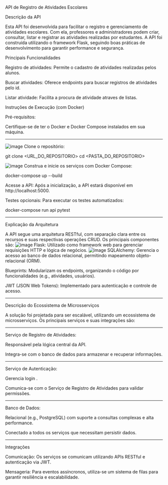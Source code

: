 API de Registro de Atividades Escolares

Descrição da API

Esta API foi desenvolvida para facilitar o registro e gerenciamento de atividades escolares. Com ela, professores e administradores podem criar, consultar, listar e registrar  as atividades realizadas por estudantes. A API foi construída utilizando o framework Flask, seguindo boas práticas de desenvolvimento para garantir performance e segurança.

Principais Funcionalidades

Registro de atividades: Permite o cadastro de atividades realizadas pelos alunos.

Buscar atividades: Oferece endpoints para buscar registros de atividades pelo id.

Listar atividade: Facilita a procura de atividade atraves de listas.

Instruções de Execução (com Docker)

Pré-requisitos:

Certifique-se de ter o Docker e Docker Compose instalados em sua máquina.
____________________________________________________________________________________________________________________________________________
![image](https://img.shields.io/badge/GitHub-100000?style=for-the-badge&logo=github&logoColor=white)
Clone o repositório:

git clone <URL_DO_REPOSITORIO>
cd <PASTA_DO_REPOSITORIO>

![image](https://img.shields.io/badge/Docker-2496ED?style=for-the-badge&logo=docker&logoColor=white) 
Construa e inicie os serviços com Docker Compose:

docker-compose up --build

Acesse a API:
Após a inicialização, a API estará disponível em http://localhost:5000.

Testes opcionais:
Para executar os testes automatizados:

docker-compose run api pytest
____________________________________________________________________________________________________________________________________________
Explicação da Arquitetura

A API segue uma arquitetura RESTful, com separação clara entre os recursos e suas respectivas operações CRUD. Os principais componentes são:
![image](https://img.shields.io/badge/Flask-000000?style=for-the-badge&logo=flask&logoColor=white)
Flask: Utilizado como framework web para gerenciar requisições HTTP e lógica de negócios.
![image](https://img.shields.io/badge/SQLite-07405E?style=for-the-badge&logo=sqlite&logoColor=white)
SQLAlchemy: Gerencia o acesso ao banco de dados relacional, permitindo mapeamento objeto-relacional (ORM).

Blueprints: Modularizam os endpoints, organizando o código por funcionalidades (e.g., atividades, usuários).

JWT (JSON Web Tokens): Implementado para autenticação e controle de acesso.
____________________________________________________________________________________________________________________________________________
Descrição do Ecossistema de Microsserviços

A solução foi projetada para ser escalável, utilizando um ecossistema de microsserviços. Os principais serviços e suas integrações são:
____________________________________________________________________________________________________________________________________________
Serviço de Registro de Atividades:

Responsável pela lógica central da API.

Integra-se com o banco de dados para armazenar e recuperar informações.
____________________________________________________________________________________________________________________________________________
Serviço de Autenticação:

Gerencia login .

Comunica-se com o Serviço de Registro de Atividades para validar permissões.

____________________________________________________________________________________________________________________________________________

Banco de Dados:

Relacional (e.g., PostgreSQL) com suporte a consultas complexas e alta performance.

Conectado a todos os serviços que necessitam persistir dados.
____________________________________________________________________________________________________________________________________________
Integrações

Comunicação: Os serviços se comunicam utilizando APIs RESTful e autenticação via JWT.

Mensageria: Para eventos assíncronos, utiliza-se um sistema de filas para garantir resiliência e escalabilidade.



